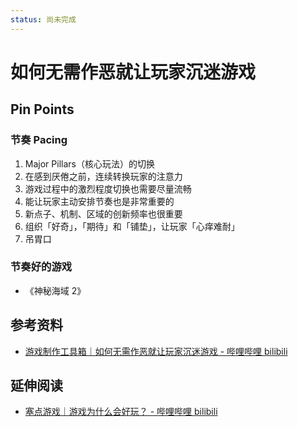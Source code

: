 ```yaml
---
status: 尚未完成
---
```

# 如何无需作恶就让玩家沉迷游戏

## Pin Points

### 节奏 Pacing

1. Major Pillars（核心玩法）的切换
2. 在感到厌倦之前，连续转换玩家的注意力
3. 游戏过程中的激烈程度切换也需要尽量流畅
4. 能让玩家主动安排节奏也是非常重要的
5. 新点子、机制、区域的创新频率也很重要
6. 组织「好奇」，「期待」和「铺垫」，让玩家「心痒难耐」
7. 吊胃口

### 节奏好的游戏

- 《神秘海域 2》

## 参考资料

- [游戏制作工具箱｜如何无需作恶就让玩家沉迷游戏 - 哔哩哔哩 bilibili](https://www.bilibili.com/video/BV1rY4y127K9)

## 延伸阅读

- [塞点游戏｜游戏为什么会好玩？ - 哔哩哔哩 bilibili](https://www.bilibili.com/video/BV1xy4y197WD)
